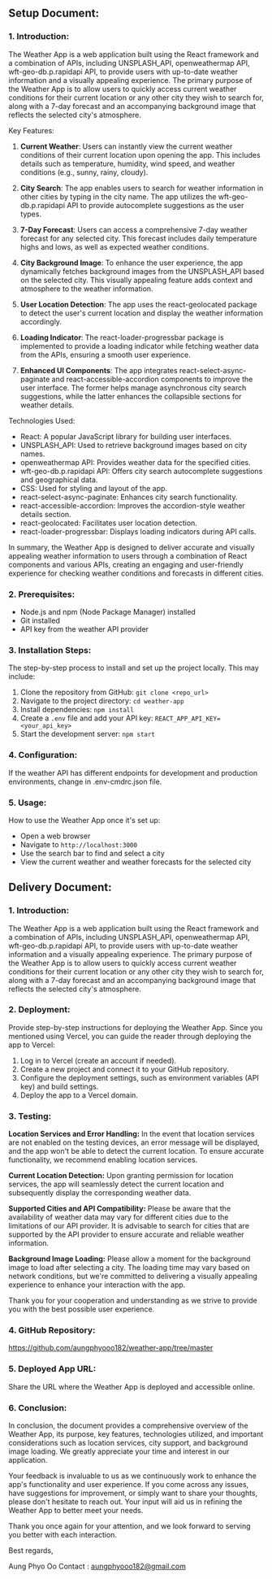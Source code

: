 ## Setup Document:

### 1. Introduction:

The Weather App is a web application built using the React framework and a combination of APIs, including UNSPLASH_API, openweathermap API, wft-geo-db.p.rapidapi API, to provide users with up-to-date weather information and a visually appealing experience. The primary purpose of the Weather App is to allow users to quickly access current weather conditions for their current location or any other city they wish to search for, along with a 7-day forecast and an accompanying background image that reflects the selected city's atmosphere.

Key Features:

1. **Current Weather**: Users can instantly view the current weather conditions of their current location upon opening the app. This includes details such as temperature, humidity, wind speed, and weather conditions (e.g., sunny, rainy, cloudy).

2. **City Search**: The app enables users to search for weather information in other cities by typing in the city name. The app utilizes the wft-geo-db.p.rapidapi API to provide autocomplete suggestions as the user types.

3. **7-Day Forecast**: Users can access a comprehensive 7-day weather forecast for any selected city. This forecast includes daily temperature highs and lows, as well as expected weather conditions.

4. **City Background Image**: To enhance the user experience, the app dynamically fetches background images from the UNSPLASH_API based on the selected city. This visually appealing feature adds context and atmosphere to the weather information.

5. **User Location Detection**: The app uses the react-geolocated package to detect the user's current location and display the weather information accordingly.

6. **Loading Indicator**: The react-loader-progressbar package is implemented to provide a loading indicator while fetching weather data from the APIs, ensuring a smooth user experience.

7. **Enhanced UI Components**: The app integrates react-select-async-paginate and react-accessible-accordion components to improve the user interface. The former helps manage asynchronous city search suggestions, while the latter enhances the collapsible sections for weather details.

Technologies Used:

- React: A popular JavaScript library for building user interfaces.
- UNSPLASH_API: Used to retrieve background images based on city names.
- openweathermap API: Provides weather data for the specified cities.
- wft-geo-db.p.rapidapi API: Offers city search autocomplete suggestions and geographical data.
- CSS: Used for styling and layout of the app.
- react-select-async-paginate: Enhances city search functionality.
- react-accessible-accordion: Improves the accordion-style weather details section.
- react-geolocated: Facilitates user location detection.
- react-loader-progressbar: Displays loading indicators during API calls.

In summary, the Weather App is designed to deliver accurate and visually appealing weather information to users through a combination of React components and various APIs, creating an engaging and user-friendly experience for checking weather conditions and forecasts in different cities.

### 2. Prerequisites:

- Node.js and npm (Node Package Manager) installed
- Git installed
- API key from the weather API provider

### 3. Installation Steps:

The step-by-step process to install and set up the project locally. This may include:

1. Clone the repository from GitHub: `git clone <repo_url>`
2. Navigate to the project directory: `cd weather-app`
3. Install dependencies: `npm install`
4. Create a `.env` file and add your API key: `REACT_APP_API_KEY=<your_api_key>`
5. Start the development server: `npm start`

### 4. Configuration:

If the weather API has different endpoints for development and production environments, change in .env-cmdrc.json file.

### 5. Usage:

How to use the Weather App once it's set up:

- Open a web browser
- Navigate to `http://localhost:3000`
- Use the search bar to find and select a city
- View the current weather and weather forecasts for the selected city

## Delivery Document:

### 1. Introduction:

The Weather App is a web application built using the React framework and a combination of APIs, including UNSPLASH_API, openweathermap API, wft-geo-db.p.rapidapi API, to provide users with up-to-date weather information and a visually appealing experience. The primary purpose of the Weather App is to allow users to quickly access current weather conditions for their current location or any other city they wish to search for, along with a 7-day forecast and an accompanying background image that reflects the selected city's atmosphere.

### 2. Deployment:

Provide step-by-step instructions for deploying the Weather App. Since you mentioned using Vercel, you can guide the reader through deploying the app to Vercel:

1. Log in to Vercel (create an account if needed).
2. Create a new project and connect it to your GitHub repository.
3. Configure the deployment settings, such as environment variables (API key) and build settings.
4. Deploy the app to a Vercel domain.

### 3. Testing:

**Location Services and Error Handling:**
In the event that location services are not enabled on the testing devices, an error message will be displayed, and the app won't be able to detect the current location. To ensure accurate functionality, we recommend enabling location services.

**Current Location Detection:**
Upon granting permission for location services, the app will seamlessly detect the current location and subsequently display the corresponding weather data.

**Supported Cities and API Compatibility:**
Please be aware that the availability of weather data may vary for different cities due to the limitations of our API provider. It is advisable to search for cities that are supported by the API provider to ensure accurate and reliable weather information.

**Background Image Loading:**
Please allow a moment for the background image to load after selecting a city. The loading time may vary based on network conditions, but we're committed to delivering a visually appealing experience to enhance your interaction with the app.

Thank you for your cooperation and understanding as we strive to provide you with the best possible user experience.

### 4. GitHub Repository:

https://github.com/aungphyooo182/weather-app/tree/master

### 5. Deployed App URL:

Share the URL where the Weather App is deployed and accessible online.

### 6. Conclusion:

In conclusion, the document provides a comprehensive overview of the Weather App, its purpose, key features, technologies utilized, and important considerations such as location services, city support, and background image loading. We greatly appreciate your time and interest in our application.

Your feedback is invaluable to us as we continuously work to enhance the app's functionality and user experience. If you come across any issues, have suggestions for improvement, or simply want to share your thoughts, please don't hesitate to reach out. Your input will aid us in refining the Weather App to better meet your needs.

Thank you once again for your attention, and we look forward to serving you better with each interaction.

Best regards,

Aung Phyo Oo
Contact : aungphyooo182@gmail.com
